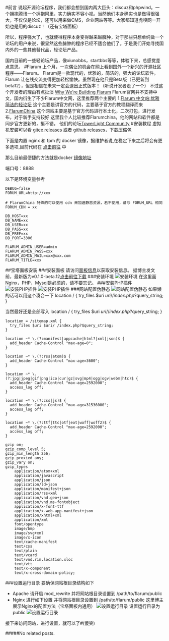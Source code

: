 #前言
说起开源论坛程序，我们都会想到国内两大巨头：discuz和phpwind。一个拥抱腾讯一个拥抱阿里，实力确实不容小视。当然他们本身确实也是做得很强大，不仅仅是论坛，还可以用来做CMS，企业网站等等。大家都知道虎嗅网一开始也是用的discuz！（还有宝塔面板）

所以，程序强大了，也就使得程序本身变得越来越臃肿，对于那些只想单纯做一个论坛的用户来说，很显然这些臃肿的程序已经不适合他们了。于是我们开始寻找国内外的一些其他替代品，轻论坛产品。

国内目前的一些轻论坛产品，像xiunobbs，startbbs等等，体验下来，总感觉差点意思。
#Flarum
上个月，一次偶让的机会在网上看到国外一个新兴的开源社区程序——Flarum。
Flarum是一款现代的，优雅的，简洁的，强大的论坛软件。Flarum 让在线交流变得更加轻松愉快。虽然现在他只是Beta版（已更新到beta12），但是相信在未来一定会退出正式版本！（听说开发者走了一个）
不过这个开发者的理由有点扯淡
[Why We're Building Flarum](https://flarum.org/story/)
Flarum官网并不支持中文，国内衍生了不少Flarum中文网，这里推荐两个主要的
1.[Flarum 中文站:优雅简洁的轻论坛](https://www.flarum.org.cn)  这个主要是讲官方的代码，主要基于官方的教程翻译而来
2.[FlarumChina](https://www.flarumchina.org)  这个网站主要是基于官方代码进行本土化，二次打包，进行发布，对于新手支持较好
这里我个人比较推荐Flarumchina，他的网站和软件都是同步官方更新的，挺不错。
他们的论坛[TowerLight Community](https://flarum.atowerlight.cn)
#安装教程
虚拟机安装可以看 [gitee releases](https://gitee.com/FlarumChina/FlarumChina/releases/v0.1.0-beta.12) 或者 [github releases](https://github.com/skywalker512/FlarumChina/releases/tag/v0.1.0-beta.12)，下载压缩包

下面是内置 nginx 和 fpm 的 docker 镜像，据维护者说,在稳定下来之后将会有更多选项,目前代码在 [点击前往](https://gitee.com/FlarumChina/flarum) 中

那么目前最便捷的方法就是docker [镜像地址](registry.cn-hangzhou.aliyuncs.com/flarumchina/nginx-flarum:beta12-test)

端口号：8888

以下是环境变量参考

    DEBUG=false
    FORUM_URL=http://xxx
    
    # FlarumChina 特殊的可以使用 cdn 来加速静态资源，若不使用，请与 FORUM_URL 相同
    FORUM_CDN = xx 
    
    DB_HOST=xx
    DB_NAME=xx
    DB_USER=xx
    DB_PASS=xx
    DB_PREF=xx
    DB_PORT=3306
    
    FLARUM_ADMIN_USER=admin
    FLARUM_ADMIN_PASS=xxx
    FLARUM_ADMIN_MAIL=xxx@xxx.com
    FLARUM_TITLE=xxx
##宝塔面板安装
###安装面板
请访问[面板信息](https://bt.cn/download/linux.html)以获取安装信息。
据博主发文前，最新版为v0.1.0-beta.12[点击前往下载](https://github.com/skywalker512/FlarumChina/releases/download/v0.1.0-beta.12/beta12.zip)
###安装环境
![安装环境](https://img.mzrme.com/2020/04/13/2f08d4d70f03e.png)
在这里面Nginx，PHP，Mysql是必须的，请不要忘记。
###安装PHP插件
![安装PHP插件](https://img.mzrme.com/2020/04/13/2ba1a8511ba60.png)
![安装PHP插件](https://img.mzrme.com/2020/04/13/198cdd738e5aa.png)
###网站配置伪静态
![网站配置伪静态](https://img.mzrme.com/2020/04/13/4543f9d11457d.png)
如果懒的话可以用这个凑合一下
    location / {
      try_files $uri $uri/ /index.php?$query_string;
    }

<!--more-->

当然最好还是全部写入
    location / {
      try_files $uri $uri/ /index.php?$query_string;
    }
    
    location = /sitemap.xml { 
      try_files $uri $uri/ /index.php?$query_string; 
    }
    
    location ~* \.(?:manifest|appcache|html?|xml|json)$ {
      add_header Cache-Control "max-age=0";
    }
    
    location ~* \.(?:rss|atom)$ {
      add_header Cache-Control "max-age=3600";
    }
    
    location ~* \.(?:jpg|jpeg|gif|png|ico|cur|gz|svg|mp4|ogg|ogv|webm|htc)$ {
      add_header Cache-Control "max-age=2592000";
      access_log off;
    }
    
    location ~* \.(?:css|js)$ {
      add_header Cache-Control "max-age=31536000";
      access_log off;
    }
    
    location ~* \.(?:ttf|ttc|otf|eot|woff|woff2)$ {
      add_header Cache-Control "max-age=2592000";
      access_log off;
    }
    
    gzip on;
    gzip_comp_level 5;
    gzip_min_length 256;
    gzip_proxied any;
    gzip_vary on;
    gzip_types
        application/atom+xml
        application/javascript
        application/json
        application/ld+json
        application/manifest+json
        application/rss+xml
        application/vnd.geo+json
        application/vnd.ms-fontobject
        application/x-font-ttf
        application/x-web-app-manifest+json
        application/xhtml+xml
        application/xml
        font/opentype
        image/bmp
        image/svg+xml
        image/x-icon
        text/cache-manifest
        text/css
        text/plain
        text/vcard
        text/vnd.rim.location.xloc
        text/vtt
        text/x-component
        text/x-cross-domain-policy;
###设置运行目录
要确保网站根目录结构如下
* Apache 请开启 mod_rewrite 并将网站根目录设置到 /path/to/flarum/public
* Nginx 进行如下设置 并将网站根目录设置到 /path/to/flarum/public
这里博主展示Nginx的配置方法（宝塔面板内通用）
![设置运行目录](https://img.mzrme.com/2020/04/13/8500bd57f009b.png)
设置运行目录为 public
![设置运行目录](https://img.mzrme.com/2020/04/13/46d93a2dc5fd4.png)

接下来访问网站，进行设置，就可以了#(傻笑)<br>

#####No related posts.

